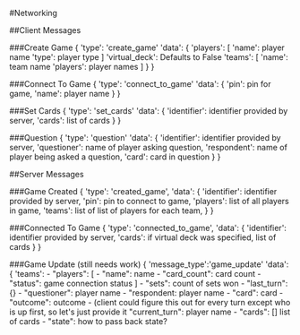 #Networking

##Client Messages

###Create Game
    { 'type': 'create_game' 
      'data': {
        'players': [
            'name': player name 
            'type': player type ]
        'virtual_deck': Defaults to False
        'teams': [
            'name': team name
            'players': player names ]
        }
    }
    
###Connect To Game
    { 'type': 'connect_to_game'
     'data': {
        'pin': pin for game,
        'name': player name 
        }
    }
    
###Set Cards
    { 'type': 'set_cards'
      'data': {
        'identifier': identifier provided by server,
        'cards': list of cards
        }
     }

###Question
    { 'type': 'question'
      'data': {
        'identifier': identifier provided by server,
        'questioner': name of player asking question,
        'respondent': name of player being asked a question,
        'card': card in question
        }
    }

##Server Messages 

###Game Created
    { 'type': 'created_game',
      'data': {
            'identifier': identifier provided by server,
            'pin': pin to connect to game,
            'players': list of all players in game,
            'teams': list of list of players for each team,
            }
    }
     

###Connected To Game
    { 'type': 'connected_to_game',
      'data': { 
            'identifier': identifier provided by server,
            'cards': if virtual deck was specified, list of cards 
       }
    }
     
        
###Game Update (still needs work)
    { 'message_type':'game_update'
    'data': {
        'teams':
            - "players": [
                - "name": name
                - "card_count": card count
                - "status": game connection status ]
            - "sets": count of sets won
        - "last_turn": {}
            - "questioner": player name
            - "respondent: player name
            - "card": card 
            - "outcome": outcome
        - (client could figure this out for every turn except who is up first, so let's just provide it
        "current_turn": player name
        - "cards": [] list of cards
        - "state": how to pass back state?

